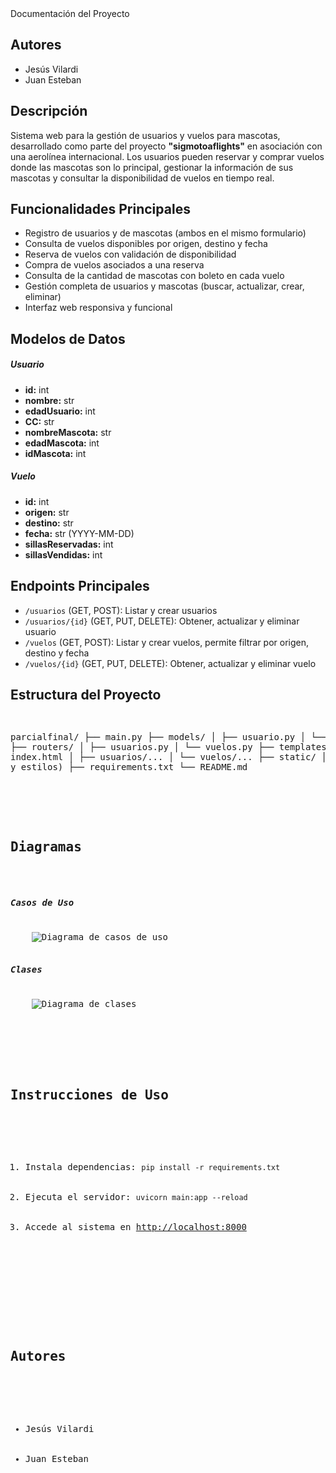 <title>Documentación - Vuelos para Mascotas</title>
Documentación del Proyecto

  <div class="mb-5">
    <h2>Autores</h2>
    <ul>
      <li>Jesús Vilardi</li>
      <li>Juan Esteban</li>
    </ul>
  </div>

  <div class="mb-5">
    <h2>Descripción</h2>
    <p>
      Sistema web para la gestión de usuarios y vuelos para mascotas, desarrollado como parte del proyecto <strong>"sigmotoaflights"</strong> en asociación con una aerolínea internacional.
      Los usuarios pueden reservar y comprar vuelos donde las mascotas son lo principal, gestionar la información de sus mascotas y consultar la disponibilidad de vuelos en tiempo real.
    </p>
  </div>

  <div class="mb-5">
    <h2>Funcionalidades Principales</h2>
    <ul>
      <li>Registro de usuarios y de mascotas (ambos en el mismo formulario)</li>
      <li>Consulta de vuelos disponibles por origen, destino y fecha</li>
      <li>Reserva de vuelos con validación de disponibilidad</li>
      <li>Compra de vuelos asociados a una reserva</li>
      <li>Consulta de la cantidad de mascotas con boleto en cada vuelo</li>
      <li>Gestión completa de usuarios y mascotas (buscar, actualizar, crear, eliminar)</li>
      <li>Interfaz web responsiva y funcional</li>
    </ul>
  </div>

  <div class="mb-5">
    <h2>Modelos de Datos</h2>
    <h5>Usuario</h5>
    <ul>
      <li><strong>id:</strong> int</li>
      <li><strong>nombre:</strong> str</li>
      <li><strong>edadUsuario:</strong> int</li>
      <li><strong>CC:</strong> str</li>
      <li><strong>nombreMascota:</strong> str</li>
      <li><strong>edadMascota:</strong> int</li>
      <li><strong>idMascota:</strong> int</li>
    </ul>
    <h5 class="mt-4">Vuelo</h5>
    <ul>
      <li><strong>id:</strong> int</li>
      <li><strong>origen:</strong> str</li>
      <li><strong>destino:</strong> str</li>
      <li><strong>fecha:</strong> str (YYYY-MM-DD)</li>
      <li><strong>sillasReservadas:</strong> int</li>
      <li><strong>sillasVendidas:</strong> int</li>
    </ul>
  </div>

  <div class="mb-5">
    <h2>Endpoints Principales</h2>
    <ul>
      <li><code>/usuarios</code> (GET, POST): Listar y crear usuarios</li>
      <li><code>/usuarios/{id}</code> (GET, PUT, DELETE): Obtener, actualizar y eliminar usuario</li>
      <li><code>/vuelos</code> (GET, POST): Listar y crear vuelos, permite filtrar por origen, destino y fecha</li>
      <li><code>/vuelos/{id}</code> (GET, PUT, DELETE): Obtener, actualizar y eliminar vuelo</li>
    </ul>
  </div>

  <div class="mb-5">
    <h2>Estructura del Proyecto</h2>
    <pre>

parcialfinal/
├── main.py
├── models/
│ ├── usuario.py
│ └── vuelo.py
├── routers/
│ ├── usuarios.py
│ └── vuelos.py
├── templates/
│ ├── index.html
│ ├── usuarios/...
│ └── vuelos/...
├── static/
│ └── (assets y estilos)
├── requirements.txt
└── README.md

  <div class="mb-5">
    <h2>Diagramas</h2>
    <h5>Casos de Uso</h5>
    <img src="/static/diagramas/casos_uso.png" alt="Diagrama de casos de uso" class="img-fluid mb-3">
    <h5>Clases</h5>
    <img src="/static/diagramas/clases.png" alt="Diagrama de clases" class="img-fluid">
  </div>

  <div class="mb-5">
    <h2>Instrucciones de Uso</h2>
    <ol>
      <li>Instala dependencias: <code>pip install -r requirements.txt</code></li>
      <li>Ejecuta el servidor: <code>uvicorn main:app --reload</code></li>
      <li>Accede al sistema en <a href="http://localhost:8000">http://localhost:8000</a></li>
    </ol>
  </div>

  <div class="mb-5">
    <h2>Autores</h2>
    <ul>
      <li>Jesús Vilardi</li>
      <li>Juan Esteban</li>
    </ul>
  </div>

</div>

<script src="https://cdn.jsdelivr.net/npm/bootstrap@5.3.0/dist/js/bootstrap.bundle.min.js"></script>
